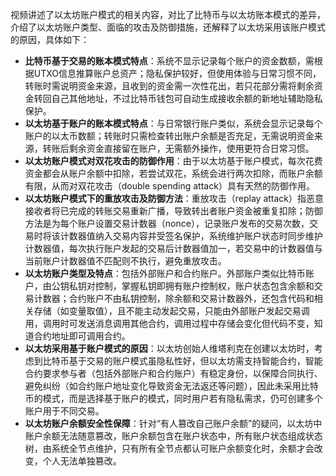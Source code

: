 视频讲述了以太坊账户模式的相关内容，对比了比特币与以太坊账本模式的差异，介绍了以太坊账户类型、面临的攻击及防御措施，还解释了以太坊采用该账户模式的原因，具体如下：
- **比特币基于交易的账本模式特点**：系统不显示记录每个账户的资金数额，需根据UTXO信息推算账户总资产；隐私保护较好，但使用体验与日常习惯不同，转账时需说明资金来源，且收到的资金需一次性花出，若只花部分需将剩余资金转回自己其他地址，不过比特币钱包可自动生成接收余额的新地址辅助隐私保护。
- **以太坊基于账户的账本模式特点**：与日常银行账户类似，系统会显示记录每个账户的以太币数额；转账时只需检查转出账户余额是否充足，无需说明资金来源，转账后剩余资金直接留在账户，无需额外操作，使用更符合日常习惯。
- **以太坊账户模式对双花攻击的防御作用**：由于以太坊基于账户模式，每次花费资金都会从账户余额中扣除，若尝试双花，系统会进行两次扣除，而账户余额有限，从而对双花攻击（double spending attack）具有天然的防御作用。
- **以太坊账户模式下的重放攻击及防御方法**：重放攻击（replay attack）指恶意接收者将已完成的转账交易重新广播，导致转出者账户资金被重复扣除；防御方法是为每个账户设置交易计数器（nonce），记录账户发布的交易次数，交易时将该计数器值纳入交易内容并受签名保护，系统维护账户状态时同步维护计数器值，每次执行账户发起的交易后计数器值加一，若交易中的计数器值与当前账户计数器值不匹配则不执行，避免重放攻击。
- **以太坊账户类型及特点**：包括外部账户和合约账户。外部账户类似比特币账户，由公钥私钥对控制，掌握私钥即拥有账户控制权，账户状态包含余额和交易计数器；合约账户不由私钥控制，除余额和交易计数器外，还包含代码和相关存储（如变量取值），且不能主动发起交易，只能由外部账户发起交易调用，调用时可发送消息调用其他合约，调用过程中存储会变化但代码不变，知道合约地址即可调用合约。
- **以太坊采用基于账户模式的原因**：以太坊创始人维塔利克在创建以太坊时，考虑到比特币基于交易的账户模式虽隐私性好，但以太坊需支持智能合约，智能合约要求参与者（包括外部账户和合约账户）有稳定身份，以保障合同执行、避免纠纷（如合约账户地址变化导致资金无法返还等问题），因此未采用比特币的模式，而是选择基于账户的模式，同时用户若有隐私需求，仍可创建多个账户用于不同交易。
- **以太坊账户余额安全性保障**：针对“有人篡改自己账户余额”的疑问，以太坊中账户余额无法随意篡改，账户余额包含在账户状态中，所有账户状态组成状态树，由系统全节点维护，只有所有全节点都认可账户余额变化时，余额才会改变，个人无法单独篡改。